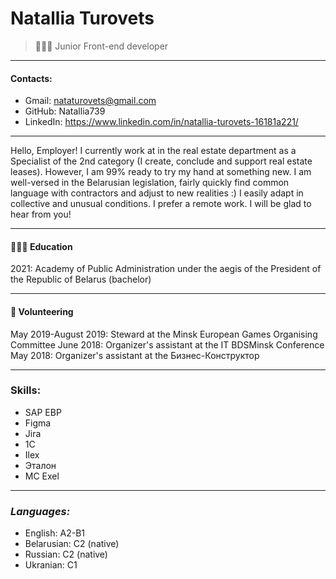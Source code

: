 # **Natallia Turovets**

> 👩🏼‍💻 Junior Front-end developer
-------


#### **Contacts:**
- Gmail: nataturovets@gmail.com
- GitHub: Natallia739
- LinkedIn: https://www.linkedin.com/in/natallia-turovets-16181a221/ 

*********
Hello, Employer! I currently work at  in the real estate department as a Specialist of the 2nd category (I create, conclude and support real estate leases). However, I am 99% ready to try my hand at something new. I am well-versed in the Belarusian legislation, fairly quickly find common language with contractors and adjust to new realities :) I easily adapt in collective and unusual conditions. I prefer a remote work. I will be glad to hear from you! 

*********
#### 👩🏼‍🎓 Education
2021: Academy of Public Administration under the aegis of the President of the Republic of Belarus (bachelor)

-------
#### 📌 Volunteering
May 2019-August 2019: Steward at the Minsk European Games Organising Committee
June 2018: Оrganizer's assistant at the IT BDSMinsk Conference
May 2018: Оrganizer's assistant at the Бизнес-Конструктор

-------
### **Skills:**

* SAP EBP
* Figma
* Jira
* 1C
* Ilex
* Эталон
* MC Exel

-------
### ***Languages:***

- English: A2-B1
- Belarusian: C2 (native)
- Russian: C2 (native)
- Ukranian: C1
